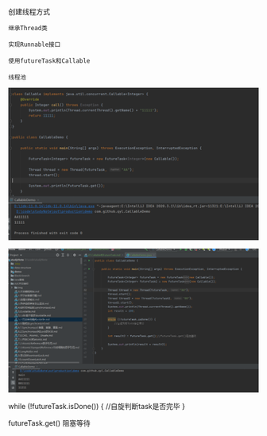 创建线程方式

    继承Thread类 

    实现Runnable接口

    使用futureTask和Callable

    线程池


![img_50.png](img_50.png)

![img_51.png](img_51.png)

while (!futureTask.isDone()) {
    //自旋判断task是否完毕
}

futureTask.get() 阻塞等待

